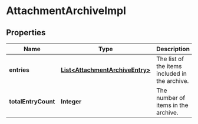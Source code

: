 # AttachmentArchiveImpl

## Properties
Name | Type | Description | Notes
------------ | ------------- | ------------- | -------------
**entries** | [**List&lt;AttachmentArchiveEntry&gt;**](AttachmentArchiveEntry.md) | The list of the items included in the archive. |  [optional]
**totalEntryCount** | **Integer** | The number of items in the archive. |  [optional]
